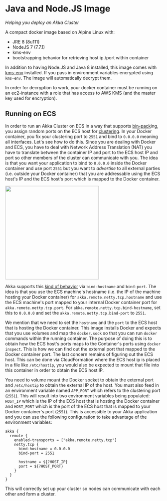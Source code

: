 # Java and Node.JS Image
_Helping you deploy an Akka Cluster_

A compact docker image based on Alpine Linux with:

- JRE 8 (8u111)
- NodeJS 7 (7.7.1)
- kms-env 
- bootstrapping behavior for retrieving host ip /port within container

In addition to having Node.JS and Java 8 installed, this image
comes with [kms-env](https://github.com/ukayani/kms-env) installed.
If you pass in environment variables encrypted using `kms-env`. 
The image will automatically decrypt them. 

In order for decryption to work, your docker container must be running on 
an ec2-instance with a role that has access to AWS KMS (and the master 
key used for encryption).

## Running on ECS

In order to run an Akka Cluster on ECS in a way that supports [bin-pack](http://docs.aws.amazon.com/AmazonECS/latest/developerguide/task-placement-strategies.html)ing, you assign random ports on the ECS host for [clustering](http://doc.akka.io/docs/akka/current/scala/cluster-usage.html#a-simple-cluster-example). In your Docker container, you fix your clustering port to `2551` and bind to `0.0.0.0` meaning all interfaces. Let's see how to do this. Since you are dealing with Docker and ECS, you have to deal with Network Address Translation (NAT) you have to translate between the container IP and port to the ECS host IP and port so other members of the cluster can communicate with you. The idea is that you want your application to bind to `0.0.0.0` inside the Docker container and use port `2551` but you want to _advertise_ to all external parties (i.e. outside your Docker container) that you are addressable using the ECS host's IP and the ECS host's port which is mapped to the Docker container.

<img src=https://user-images.githubusercontent.com/14280155/29138263-221e6cd6-7d11-11e7-97b4-31a0282f5895.png width=300>

Akka supports this [kind of behavior](http://doc.akka.io/docs/akka/current/scala/remoting.html#akka-behind-nat-or-in-a-docker-container) via `bind-hostname` and `bind-port`. The idea is that you use the ECS machine's hostname (i.e. the IP of the machine hosting your Docker container) for `akka.remote.netty.tcp.hostname` and use the ECS machine's port mapped to your internal Docker container port for `akka.remote.netty.tcp.port`. For `akka.remote.netty.tcp.bind-hostname`, set this to `0.0.0.0` and set the `akka.remote.netty.tcp.bind-port` to `2551`. 

We mention that we need to set the `hostname` and the `port` to the ECS host that is hosting the Docker container. This image installs Docker and expects that you use volumes and map the `docker.sock` so that you can run `docker` commands within the running container. The purpose of doing this is to obtain how the ECS host's ports maps to the Container's ports using `docker inspect`. This is how we can find out the external port that mapped to the Docker container port. The last concern remains of figuring out the ECS host. This can be done via CloudFormation where the ECS host ip is placed in a file like `/etc/hostip`, you would also be expected to mount that file into this container in order to obtain the ECS host IP. 

You need to volume mount the Docker socket to obtain the external port and `/etc/hostip` to obtain the external IP of the host. You must also feed in an environment variable named `APP_PORT` which refers to the clustering port (`2551`). This will result into two environment variables being populated: `HOST_IP` which is the IP of the ECS host that is hosting the Docker container and `HOST_PORT` which is the port of the ECS host that is mapped to your Docker container's port (`2551`). This is accessible to your Akka application and you can use the following configuration to take advantage of the environment variables:

```hocon
akka {
  remote {
    enabled-transports = ["akka.remote.netty.tcp"]
    netty.tcp {
      bind-hostname = 0.0.0.0
      bind-port = 2551

      hostname = ${?HOST_IP}
      port = ${?HOST_PORT}
    }
  }
}
```

This will correctly set up your cluster so nodes can communicate with each other and form a cluster. 
